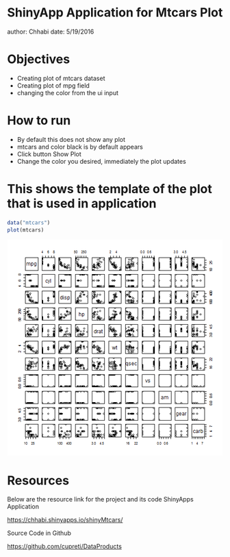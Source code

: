 ShinyApp Application for Mtcars Plot
========================================================
author: Chhabi
date: 5/19/2016

Objectives
========================================================

- Creating plot of mtcars dataset
- Creating plot of mpg field
- changing the color from the ui input


How to run
========================================================

- By default this does not show any plot
- mtcars and color black is by default appears
- Click button Show Plot
- Change the color you desired, immediately the plot updates


This shows the template of the plot that is used in application
========================================================


```r
data("mtcars")
plot(mtcars)
```

![plot of chunk unnamed-chunk-1](ShinyAppPresentaion-figure/unnamed-chunk-1-1.png)


Resources
========================================================

Below are the resource link for the project and its code
ShinyApps Application

  https://chhabi.shinyapps.io/shinyMtcars/
  
Source Code in Github

  https://github.com/cupreti/DataProducts

